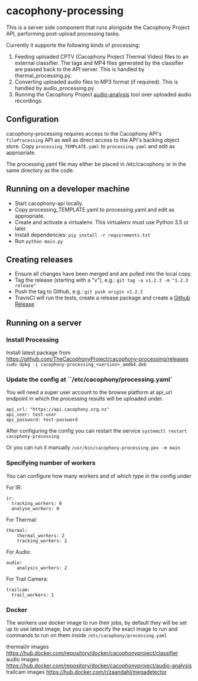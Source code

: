 # cacophony-processing

This is a server side component that runs alongside the Cacophony
Project API, performing post-upload processing tasks.

Currently it supports the following kinds of processing:

1. Feeding uploaded CPTV (Cacophony Project Thermal Video) files to an
   external classifier. The tags and MP4 files generated by the
   classifier are passed back to the API server. This is handled by
   thermal_processing.py.
2. Converting uploaded audio files to MP3 format (if required). This
   is handled by audio_processing.py
3. Running the Cacophony Project
   [audio-analysis](https://github.com/TheCacophonyProject/audio-analysis/)
   tool over uploaded audio recordings.

## Configuration

cacophony-processing requires access to the Cacophony API's
`fileProcessing` API as well as direct access to the API's backing
object store. Copy `processing_TEMPLATE.yaml` to `processing.yaml` and
edit as appropriate.

The processing.yaml file may either be placed in /etc/cacophony or in
the same directory as the code.

## Running on a developer machine

* Start cacophony-api locally.
* Copy processing_TEMPLATE.yaml to processing.yaml and edit as appropriate.
* Create and activate a virtualenv. This virtualenv must use Python 3.5 or later.
* Install dependencies: `pip install -r requirements.txt`
* Run `python main.py`

## Creating releases

* Ensure all changes have been merged and are pulled into the local copy.
* Tag the release (starting with a "v"), e.g.: `git tag -a v1.2.3 -m "1.2.3 release"`
* Push the tag to Github, e.g.: `git push origin v1.2.3`
* TravisCI will run the tests, create a release package and create a
  [Github Release](https://github.com/TheCacophonyProject/cacophony-processing/releases)


## Running on a server

### Install Processing

Install latest package from https://github.com/TheCacophonyProject/cacophony-processing/releases
`sudo dpkg -i cacophony-processing_<version>_amd64.deb`

### Update the config at ``/etc/cacophony/processing.yaml`

You will need a super user account to the browse platform at api_url endpoint in which the processing results will be uploaded under.

```
api_url: "https://api.cacophony.org.nz"
api_user: test-user
api_password: test-password
```

After configuring the config you can restart the service
`systemctl restart cacophony-processing`

Or you can run it manually
`/usr/bin/cacophony-processing.pex -m main`

### Specifying number of workers
You can configure how many workers and of which type in the config under

For IR:

```
ir:
  tracking_workers: 0
  analyse_workers: 0
```
For Thermal:

```
thermal:
    thermal_workers: 2
    tracking_workers: 2  
```

For Audio:

```
audio:
    analysis_workers: 2
```

For Trail Camera:

```
trailcam:
  trail_workers: 1
```

### Docker
The workers use docker image to run their jobs, by default they will be set up to use latest image, but you can specify the exact image to run and commands to run on them
inside `/etc/cacophony/processing.yaml`

thermal/ir images https://hub.docker.com/repository/docker/cacophonyproject/classifier
audio images https://hub.docker.com/repository/docker/cacophonyproject/audio-analysis
trailcam images https://hub.docker.com/r/zaandahl/megadetector
